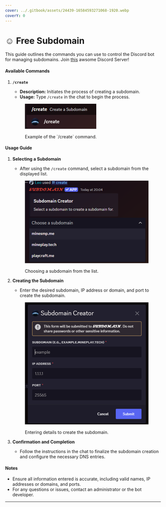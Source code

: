 ```yaml
---
cover: ../.gitbook/assets/24439-16584593271068-1920.webp
coverY: 0
---
```


# ☺️ Free Subdomain

This guide outlines the commands you can use to control the Discord bot for managing subdomains. Join [this](https://discord.gg/RHrxQtpkhH) awsome Discord Server!

#### Available Commands

1.  **`/create`**

    * **Description:** Initiates the process of creating a subdomain.
    * **Usage:** Type `/create` in the chat to begin the process.

    <figure><img src="../.gitbook/assets/image (3).png" alt=""><figcaption><p>Example of the `/create` command.</p></figcaption></figure>

#### Usage Guide

1.  **Selecting a Subdomain**

    * After using the `/create` command, select a subdomain from the displayed list.

    <figure><img src="../.gitbook/assets/image (5).png" alt=""><figcaption><p>Choosing a subdomain from the list.</p></figcaption></figure>
2.  **Creating the Subdomain**

    * Enter the desired subdomain, IP address or domain, and port to create the subdomain.

    <figure><img src="../.gitbook/assets/image (6).png" alt=""><figcaption><p>Entering details to create the subdomain.</p></figcaption></figure>
3. **Confirmation and Completion**
   * Follow the instructions in the chat to finalize the subdomain creation and configure the necessary DNS entries.

#### Notes

* Ensure all information entered is accurate, including valid names, IP addresses or domains, and ports.
* For any questions or issues, contact an administrator or the bot developer.

***
